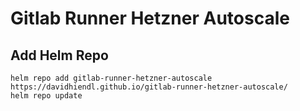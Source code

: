 # Gitlab Runner Hetzner Autoscale


## Add Helm Repo
```
helm repo add gitlab-runner-hetzner-autoscale https://davidhiendl.github.io/gitlab-runner-hetzner-autoscale/
helm repo update
```

